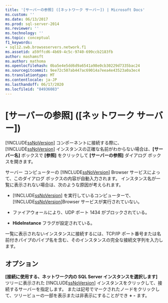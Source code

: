 ```yaml
---
title: '[サーバーの参照] ([ネットワーク サーバー]) | Microsoft Docs'
ms.custom: ''
ms.date: 06/13/2017
ms.prod: sql-server-2014
ms.reviewer: ''
ms.technology: ''
ms.topic: conceptual
f1_keywords:
- sql12.swb.browseservers.network.f1
ms.assetid: a59ffcd6-4b69-4c5c-9740-699ccb2183fb
author: mashamsft
ms.author: mathoma
ms.openlocfilehash: 0ba5e4e5dd6d9a6541a98e0cb30229d7335bac24
ms.sourcegitcommit: 9ee72c507ab447ac69014a7eea4e43523a0a3ec4
ms.translationtype: MT
ms.contentlocale: ja-JP
ms.lasthandoff: 06/17/2020
ms.locfileid: "84936083"
---
```

# <a name="browse-for-servers-network-servers"></a>[サーバーの参照] ([ネットワーク サーバー])
  [!INCLUDE[ssNoVersion](../includes/ssnoversion-md.md)] コンポーネントに接続する際に、[!INCLUDE[ssNoVersion](../includes/ssnoversion-md.md)] インスタンスの正確な名前がわからない場合は、**[サーバー名]** ボックスで **[参照]** をクリックして **[サーバーの参照]** ダイアログ ボックスを開きます。  
  
 サーバー コンピューターの [!INCLUDE[ssNoVersion](../includes/ssnoversion-md.md)] Browser サービスによって、このダイアログ ボックスの内容が自動入力されます。 インスタンス名が一覧に表示されない場合は、次のような原因が考えられます。  
  
-   [!INCLUDE[ssNoVersion](../includes/ssnoversion-md.md)] を実行しているコンピューターで、 [!INCLUDE[ssNoVersion](../includes/ssnoversion-md.md)]Browser サービスが実行されていない。  
  
-   ファイアウォールにより、UDP ポート 1434 がブロックされている。  
  
-   **HideInstance** フラグが設定されている。  
  
 一覧に表示されないインスタンスに接続するには、TCP/IP ポート番号または名前付きパイプのパイプ名を含む、そのインスタンスの完全な接続文字列を入力します。  
  
## <a name="options"></a>オプション  
 **[接続に使用する、ネットワーク内の SQL Server インスタンスを選択します]**  
 ツリーに表示された [!INCLUDE[ssNoVersion](../includes/ssnoversion-md.md)] インスタンスをクリックして、接続するサーバーを指定します。 または記号でマークされたノードをクリックして、ツリービューの一部を表示または非表示にすることができ **+** **-** ます。  
  
  
